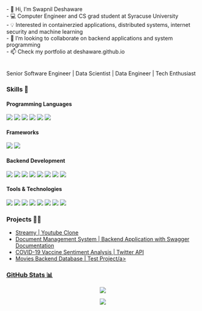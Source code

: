 

<!---
deshaware/deshaware is a ✨ special ✨ repository because its `README.md` (this file) appears on your GitHub profile.
You can click the Preview link to take a look at your changes.
--->

<br/>
<br/>
- 👋 Hi, I’m Swapnil Deshaware<br/>
- 💻 Computer Engineer and CS grad student at Syracuse University<br/>
- 💡 Interested in containerzied applications, distributed systems, internet security and machine learning<br/>
- 👀 I’m looking to collaborate on backend applications and system programming<br/>
- 📫 Check my portfolio at deshaware.github.io<br/>

<br/>
<br/>
Senior Software Engineer | Data Scientist | Data Engineer | Tech Enthusiast

<h3>
  Skills 💼
</h3>
<h4>Programming Languages</h4>
<p>
  <img src="https://img.shields.io/badge/JavaScript-F7DF1E?style=for-the-badge&logo=javascript&logoColor=black">
  <img src="https://img.shields.io/badge/Python-14354C?style=for-the-badge&logo=python&logoColor=white">
  <img src="https://img.shields.io/badge/Go-00599C?style=for-the-badge&logo=go&logoColor=white">
  <img src="https://img.shields.io/badge/TypeScript-007ACC?style=for-the-badge&logo=typescript&logoColor=white">
  <img src="https://img.shields.io/badge/Java-14354C?style=for-the-badge&logo=java&logoColor=white">
  <img src="https://img.shields.io/badge/C%2B%2B-00599C?style=for-the-badge&logo=c%2B%2B&logoColor=white">
  
</p>
<h4>Frameworks</h4>
<p>
  <img src="https://img.shields.io/badge/React-20232A?style=for-the-badge&logo=react&logoColor=61DAFB">
  <img src="https://img.shields.io/badge/Redux-14354C?style=for-the-badge&logo=redux&logoColor=green">
  
  

</p>
<h4>Backend Development</h4>
<p>
  <img src="https://img.shields.io/badge/Node.js-339933?style=for-the-badge&logo=nodedotjs&logoColor=white">
  <img src="https://img.shields.io/badge/Moleculer-092E20?style=for-the-badge&logo=Moleculer&logoColor=green">
  <img src="https://img.shields.io/badge/Express.js-000000?style=for-the-badge&logo=express&logoColor=white">
  <img src="https://img.shields.io/badge/MongoDB-white?style=for-the-badge&logo=mongodb&logoColor=4EA94B">
  <img src="https://img.shields.io/badge/Django-092E20?style=for-the-badge&logo=django&logoColor=green">
  <img src="https://img.shields.io/badge/MSSQL-005C84?style=for-the-badge&logo=mssql&logoColor=white">
  <img src="https://img.shields.io/badge/firebase%20realtime%20database-ffca28?style=for-the-badge&logo=firebase&logoColor=black">
  <img src="https://img.shields.io/badge/Mongoose-00C58E?style=for-the-badge">
</p>
<h4>Tools & Technologies</h4>
<p>
  <img src="https://img.shields.io/badge/Git-F05032?style=for-the-badge&logo=git&logoColor=white">
  <img src="https://img.shields.io/badge/AWS-FF6C37?style=for-the-badge&logo=amazon&logoColor=white">
  <img src="https://img.shields.io/badge/GitHub-100000?style=for-the-badge&logo=github&logoColor=white">
  <img src="https://img.shields.io/badge/Linux-FCC624?style=for-the-badge&logo=linux&logoColor=black">
<!--   <img src="https://img.shields.io/badge/Figma-F24E1E?style=for-the-badge&logo=figma&logoColor=white"> -->
  <img src="https://img.shields.io/badge/Notion-000000?style=for-the-badge&logo=notion&logoColor=white">
  
  <img src="https://img.shields.io/badge/Postman-FF6C37?style=for-the-badge&logo=Postman&logoColor=white">
  <img src="https://img.shields.io/badge/Heroku-430098?style=for-the-badge&logo=heroku&logoColor=white">
<!--   <img src="https://img.shields.io/badge/Vercel-000000?style=for-the-badge&logo=vercel&logoColor=white"> -->
  <img src="https://img.shields.io/badge/HTML5-E34F26?style=for-the-badge&logo=html5&logoColor=white">
  
  
</p>


<h3>
  Projects 👨‍💻
</h3>
<ul>
  <li><a href="https://github.com/deshaware/Streamy">Streamy | Youtube Clone </a></li>
  <li><a href="https://github.com/deshaware/dms"> Document Management System | Backend Application with Swagger Documentation</a></li>
  <li><a href="https://github.com/deshaware/sentiment-analysis">COVID-19 Vaccine Sentiment Analysis | Twitter API </a></li>
  <li><a href="https://github.com/deshaware/movie"> Movies Backend Database | Test Project/a></li>
</ul>


<h3>
  GitHub Stats 📊
</h3>
<p align="center">
  <img src="https://github-readme-stats.vercel.app/api?username=deshaware&show_icons=true&theme=vision-friendly-dark">
</p>
<p align="center">
  <img src="https://github-readme-stats.vercel.app/api/top-langs/?username=deshaware&theme=vision-friendly-dark">
</p>
